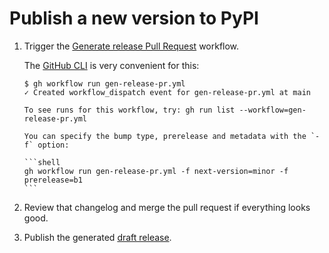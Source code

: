 # Publish a new version to PyPI

1. Trigger the [Generate release Pull Request][gen-release-pr] workflow.

   The [GitHub CLI](https://github.com/cli/cli/) is very convenient for this:

   ```console
   $ gh workflow run gen-release-pr.yml
   ✓ Created workflow_dispatch event for gen-release-pr.yml at main

   To see runs for this workflow, try: gh run list --workflow=gen-release-pr.yml
   ```

   ````{tip}
   You can specify the bump type, prerelease and metadata with the `-f` option:

   ```shell
   gh workflow run gen-release-pr.yml -f next-version=minor -f prerelease=b1
   ```
   ````

1. Review that changelog and merge the pull request if everything looks good.

1. Publish the generated [draft release](https://github.com/edgarrmondragon/citric/releases).

[gen-release-pr]: https://github.com/edgarrmondragon/citric/actions/workflows/gen-release-pr.yml
